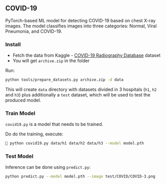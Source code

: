 ## COVID-19
PyTorch-based ML model for detecting COVID-19 based on chest X-ray images.
The model classifies images into three categories: Normal, Viral Pneumonia, and COVID-19.

### Install
- Fetch the data from Kaggle - [COVID-19 Radiography Database](https://www.kaggle.com/datasets/tawsifurrahman/covid19-radiography-database) dataset
- You will get `archive.zip` in the folder

Run:
```bash
python tools/prepare_datasets.py archive.zip -d data
```

This will create `data` directory with datasets divided in 3 hospitals (`h1`, `h2` and `h3`) plus additionally a `test` dataset, which will be used to test the produced model.


### Train Model
`covid19.py` is a model that needs to be trained.

Do do the training, execute:

```bash
 python covid19.py data/h1 data/h2 data/h3 --model model.pth  
```

### Test Model
Inference can be done using `predict.py`:

```bash
python predict.py --model model.pth --image test/COVID/COVID-3.png
```